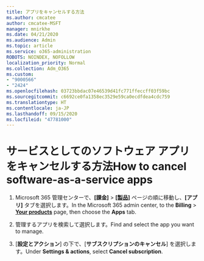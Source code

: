 ```yaml
---
title: アプリをキャンセルする方法
ms.author: cmcatee
author: cmcatee-MSFT
manager: mnirkhe
ms.date: 04/21/2020
ms.audience: Admin
ms.topic: article
ms.service: o365-administration
ROBOTS: NOINDEX, NOFOLLOW
localization_priority: Normal
ms.collection: Adm_O365
ms.custom:
- "9000566"
- "2424"
ms.openlocfilehash: 03723bbdac07e46539d41fc771ffeccff03f59bc
ms.sourcegitcommit: c6692ce0fa1358ec3529e59ca0ecdfdea4cdc759
ms.translationtype: HT
ms.contentlocale: ja-JP
ms.lasthandoff: 09/15/2020
ms.locfileid: "47781000"
---
```

# <a name="how-to-cancel-software-as-a-service-apps"></a><span data-ttu-id="b3ba1-102">サービスとしてのソフトウェア アプリをキャンセルする方法</span><span class="sxs-lookup"><span data-stu-id="b3ba1-102">How to cancel software-as-a-service apps</span></span> 

1. <span data-ttu-id="b3ba1-103">Microsoft 365 管理センターで、**[課金]** > **[[製品]](https://go.microsoft.com/fwlink/p/?linkid=842054)** ページの順に移動し、**[アプリ]** タブを選択します。</span><span class="sxs-lookup"><span data-stu-id="b3ba1-103">In the Microsoft 365 admin center, to the **Billing** > **[Your products](https://go.microsoft.com/fwlink/p/?linkid=842054)** page, then choose the **Apps** tab.</span></span>

2. <span data-ttu-id="b3ba1-104">管理するアプリを検索して選択します。</span><span class="sxs-lookup"><span data-stu-id="b3ba1-104">Find and select the app you want to manage.</span></span>

3. <span data-ttu-id="b3ba1-105">[**設定とアクション**] の下で、[**サブスクリプションのキャンセル**] を選択します。</span><span class="sxs-lookup"><span data-stu-id="b3ba1-105">Under **Settings & actions**, select **Cancel subscription**.</span></span>